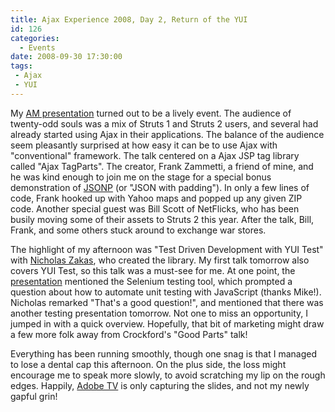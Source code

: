 ```yaml
---
title: Ajax Experience 2008, Day 2, Return of the YUI
id: 126
categories:
  - Events
date: 2008-09-30 17:30:00
tags: 
 - Ajax 
 - YUI
---
```


My [AM presentation](http://www.slideshare.net/ted.husted/retrofitting-presentation "AM presentation") turned out to be a lively event. The audience of twenty-odd souls was a mix of Struts 1 and Struts 2 users, and several had already started using Ajax in their applications. The balance of the audience seem pleasantly surprised at how easy it can be to use Ajax with "conventional" framework. The talk centered on a Ajax JSP tag library called "Ajax TagParts". The creator, Frank Zammetti, a friend of mine, and he was kind enough to join me on the stage for a special bonus demonstration of [JSONP](http://en.wikipedia.org/wiki/JSON#JSONP "JSONP") (or "JSON with padding"). In only a few lines of code, Frank hooked up with Yahoo maps and popped up any given ZIP code. Another special guest was Bill Scott of NetFlicks, who has been busily moving some of their assets to Struts 2 this year. After the talk, Bill, Frank, and some others stuck around to exchange war stores.

The highlight of my afternoon was "Test Driven Development with YUI Test" with [Nicholas Zakas](http://ajaxexperience.techtarget.com/east/html/quality.html#NZakasYUI "Nicholas Zakas"), who created the library. My first talk tomorrow also covers YUI Test, so this talk was a must-see for me. At one point, the [presentation](http://ajaxexperience.techtarget.com/resources/html/presentations.html "presentation") mentioned the Selenium testing tool, which prompted a question about how to automate unit testing with JavaScript (thanks Mike!). Nicholas remarked "That's a good question!", and mentioned that there was another testing presentation tomorrow. Not one to miss an opportunity, I jumped in with a quick overview. Hopefully, that bit of marketing might draw a few more folk away from Crockford's "Good Parts" talk!

Everything has been running smoothly, though one snag is that I managed to lose a dental cap this afternoon. On the plus side, the loss might encourage me to speak more slowly, to avoid scratching my lip on the rough edges. Happily, [Adobe TV](http://tv.adobe.com/# "Adobe TV") is only capturing the slides, and not my newly gapful grin!